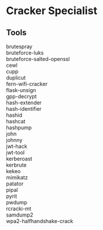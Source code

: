 # Cracker Specialist

## Tools

brutespray \
bruteforce-luks \
bruteforce-salted-openssl \
cewl \
cupp \
duplicut \
fern-wifi-cracker \
flask-unsign \
gpp-decrypt \
hash-extender \
hash-identifier \
hashid \
hashcat \
hashpump \
john \
johnny \
jwt-hack \
jwt-tool \
kerberoast \
kerbrute \
kekeo \
mimikatz \
patator \
pipal \
pyrit \
pwdump \
rcracki-mt \
samdump2 \
wpa2-halfhandshake-crack
